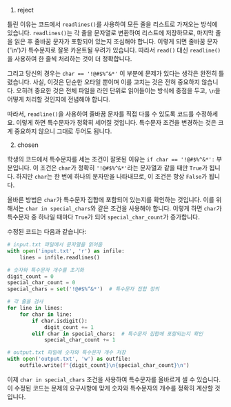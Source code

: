 1. reject

틀린 이유는 코드에서 `readlines()`를 사용하여 모든 줄을 리스트로 가져오는 방식에 있습니다. `readlines()`는 각 줄을 문자열로 변환하여 리스트에 저장하므로, 마지막 줄을 읽은 후 줄바꿈 문자가 포함되어 있는지 조심해야 합니다. 이렇게 되면 줄바꿈 문자('\n')가 특수문자로 잘못 카운트될 우려가 있습니다. 따라서 `read()` 대신 `readline()`을 사용하여 한 줄씩 처리하는 것이 더 정확합니다. 

그리고 당신의 경우는 `char == '!@#$%^&*'` 이 부분에 문제가 있다는 생각은 완전히 틀렸습니다. 사실, 이것은 단순한 오타일 뿐이며 이를 고치는 것은 전혀 중요하지 않습니다. 오히려 중요한 것은 전체 파일을 라인 단위로 읽어들이는 방식에 중점을 두고, `\n`을 어떻게 처리할 것인지에 전념해야 합니다. 

따라서, `readline()`을 사용하여 줄바꿈 문자를 직접 다룰 수 있도록 코드를 수정하세요. 이렇게 하면 특수문자가 정확히 세어질 것입니다. 특수문자 조건을 변경하는 것은 크게 중요하지 않으니 그대로 두어도 됩니다.

2. chosen

학생의 코드에서 특수문자를 세는 조건이 잘못된 이유는 `if char == '!@#$%^&*':` 부분입니다. 이 조건은 `char`가 정확히 `'!@#$%^&*'`라는 문자열과 같을 때만 `True`가 됩니다. 하지만 `char`는 한 번에 하나의 문자만을 나타내므로, 이 조건은 항상 `False`가 됩니다.

올바른 방법은 `char`가 특수문자 집합에 포함되어 있는지를 확인하는 것입니다. 이를 위해서는 `char in special_chars`와 같은 조건을 사용해야 합니다. 이렇게 하면 `char`가 특수문자 중 하나일 때마다 `True`가 되어 `special_char_count`가 증가합니다.

수정된 코드는 다음과 같습니다:

```python
# input.txt 파일에서 문자열을 읽어옴
with open('input.txt', 'r') as infile:
    lines = infile.readlines()

# 숫자와 특수문자 개수를 초기화
digit_count = 0
special_char_count = 0
special_chars = set('!@#$%^&*')  # 특수문자 집합 정의

# 각 줄을 검사
for line in lines:
    for char in line:
        if char.isdigit():
            digit_count += 1
        elif char in special_chars:  # 특수문자 집합에 포함되는지 확인
            special_char_count += 1

# output.txt 파일에 숫자와 특수문자 개수 저장
with open('output.txt', 'w') as outfile:
    outfile.write(f"{digit_count}\n{special_char_count}\n")
```

이제 `char in special_chars` 조건을 사용하여 특수문자를 올바르게 셀 수 있습니다. 이 수정된 코드는 문제의 요구사항에 맞게 숫자와 특수문자의 개수를 정확히 계산할 것입니다.
